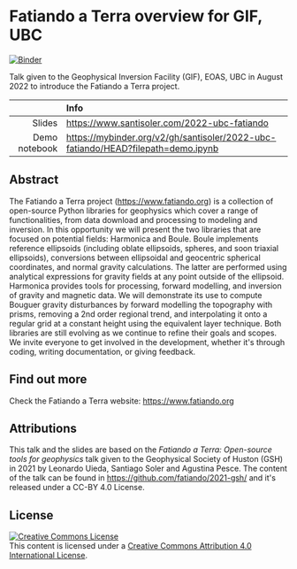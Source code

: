# Fatiando a Terra overview for GIF, UBC

[![Binder](https://mybinder.org/badge_logo.svg)](https://mybinder.org/v2/gh/santisoler/2022-ubc-fatiando/HEAD?filepath=demo.ipynb)

Talk given to the Geophysical Inversion Facility (GIF), EOAS, UBC in August
2022 to introduce the Fatiando a Terra project.

| | Info |
|--:|:------|
| Slides | https://www.santisoler.com/2022-ubc-fatiando |
| Demo notebook | https://mybinder.org/v2/gh/santisoler/2022-ubc-fatiando/HEAD?filepath=demo.ipynb |


## Abstract

The Fatiando a Terra project (https://www.fatiando.org) is a collection of
open-source Python libraries for geophysics which cover a range of
functionalities, from data download and processing to modeling and inversion.
In this opportunity we will present the two libraries that are focused on
potential fields: Harmonica and Boule. Boule implements reference ellipsoids
(including oblate ellipsoids, spheres, and soon triaxial ellipsoids),
conversions between ellipsoidal and geocentric spherical coordinates, and
normal gravity calculations. The latter are performed using analytical
expressions for gravity fields at any point outside of the ellipsoid. Harmonica
provides tools for processing, forward modelling, and inversion of gravity and
magnetic data. We will demonstrate its use to compute Bouguer gravity
disturbances by forward modelling the topography with prisms, removing a 2nd
order regional trend, and interpolating it onto a regular grid at a constant
height using the equivalent layer technique. Both libraries are still evolving
as we continue to refine their goals and scopes. We invite everyone to get
involved in the development, whether it's through coding, writing
documentation, or giving feedback.


## Find out more

Check the Fatiando a Terra website: https://www.fatiando.org


## Attributions

This talk and the slides are based on the _Fatiando a Terra: Open-source tools
for geophysics_ talk given to the Geophysical Society of Huston (GSH) in 2021
by Leonardo Uieda, Santiago Soler and Agustina Pesce. The content of the talk
can be found in https://github.com/fatiando/2021-gsh/ and it's released under
a CC-BY 4.0 License.


## License

<a rel="license" href="http://creativecommons.org/licenses/by/4.0/"><img
alt="Creative Commons License" style="border-width:0"
src="https://i.creativecommons.org/l/by/4.0/88x31.png" /></a><br>
This content is licensed under a <a rel="license"
href="http://creativecommons.org/licenses/by/4.0/">Creative Commons Attribution
4.0 International License</a>.
